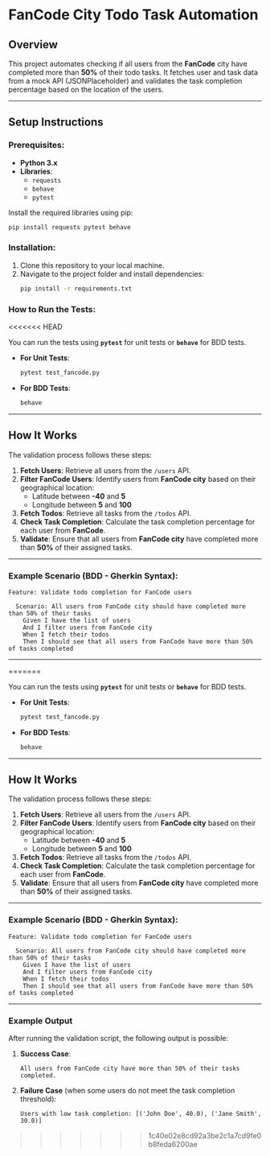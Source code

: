 
# FanCode City Todo Task Automation

## Overview
This project automates checking if all users from the **FanCode** city have completed more than **50%** of their todo tasks. It fetches user and task data from a mock API (JSONPlaceholder) and validates the task completion percentage based on the location of the users.

---

## Setup Instructions

### Prerequisites:
- **Python 3.x**
- **Libraries**: 
  - `requests`
  - `behave`
  - `pytest`

Install the required libraries using pip:

```bash
pip install requests pytest behave
```

### Installation:
1. Clone this repository to your local machine.
2. Navigate to the project folder and install dependencies:
   ```bash
   pip install -r requirements.txt
   ```

### How to Run the Tests:
<<<<<<< HEAD

You can run the tests using **`pytest`** for unit tests or **`behave`** for BDD tests.

- **For Unit Tests**:
   ```bash
   pytest test_fancode.py
   ```

- **For BDD Tests**:
   ```bash
   behave
   ```

---

## How It Works

The validation process follows these steps:

1. **Fetch Users**: Retrieve all users from the `/users` API.
2. **Filter FanCode Users**: Identify users from **FanCode city** based on their geographical location:
   - Latitude between **-40** and **5**
   - Longitude between **5** and **100**
3. **Fetch Todos**: Retrieve all tasks from the `/todos` API.
4. **Check Task Completion**: Calculate the task completion percentage for each user from **FanCode**.
5. **Validate**: Ensure that all users from **FanCode city** have completed more than **50%** of their assigned tasks.

---

### Example Scenario (BDD - Gherkin Syntax):

```gherkin
Feature: Validate todo completion for FanCode users

  Scenario: All users from FanCode city should have completed more than 50% of their tasks
    Given I have the list of users
    And I filter users from FanCode city
    When I fetch their todos
    Then I should see that all users from FanCode have more than 50% of tasks completed
```

---

=======

You can run the tests using **`pytest`** for unit tests or **`behave`** for BDD tests.

- **For Unit Tests**:
   ```bash
   pytest test_fancode.py
   ```

- **For BDD Tests**:
   ```bash
   behave
   ```

---

## How It Works

The validation process follows these steps:

1. **Fetch Users**: Retrieve all users from the `/users` API.
2. **Filter FanCode Users**: Identify users from **FanCode city** based on their geographical location:
   - Latitude between **-40** and **5**
   - Longitude between **5** and **100**
3. **Fetch Todos**: Retrieve all tasks from the `/todos` API.
4. **Check Task Completion**: Calculate the task completion percentage for each user from **FanCode**.
5. **Validate**: Ensure that all users from **FanCode city** have completed more than **50%** of their assigned tasks.

---

### Example Scenario (BDD - Gherkin Syntax):

```gherkin
Feature: Validate todo completion for FanCode users

  Scenario: All users from FanCode city should have completed more than 50% of their tasks
    Given I have the list of users
    And I filter users from FanCode city
    When I fetch their todos
    Then I should see that all users from FanCode have more than 50% of tasks completed
```

---

### Example Output

After running the validation script, the following output is possible:

1. **Success Case**:
   ```
   All users from FanCode city have more than 50% of their tasks completed.
   ```

2. **Failure Case** (when some users do not meet the task completion threshold):
   ```
   Users with low task completion: [('John Doe', 40.0), ('Jane Smith', 30.0)]
   ```
>>>>>>> 1c40e02e8cd92a3be2c1a7cd9fe0b8feda6200ae
